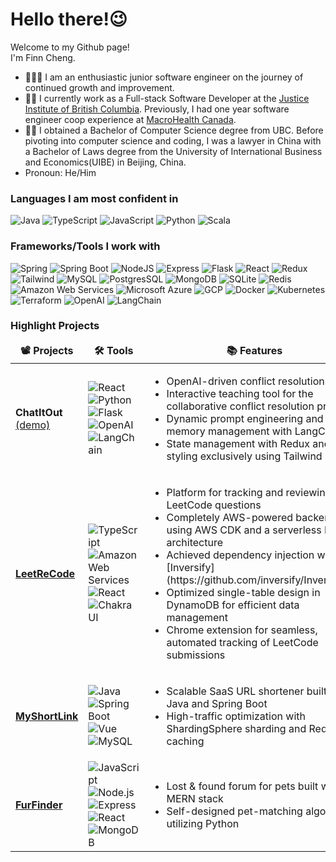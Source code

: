 <h1>Hello there!😉</h1>

Welcome to my Github page! </br> I'm Finn Cheng.

- 🧑🏻‍💻 I am an enthusiastic junior software engineer on the journey of continued growth and improvement.
- :man_technologist: I currently work as a Full-stack Software Developer at the [Justice Institute of British Columbia](https://www.jibc.ca/). Previously, I had one year software engineer coop experience at [MacroHealth Canada](https://macrohealth.com/).
- 👨‍🎓 I obtained a Bachelor of Computer Science degree from UBC. Before pivoting into computer science and coding, I was a lawyer in China with a Bachelor of Laws degree from the University of International Business and Economics(UIBE) in Beijing, China.
- Pronoun: He/Him

<h3>Languages I am most confident in</h3>
<p>
  <img alt="Java" src="https://img.shields.io/badge/Java-ED8B00?style=for-the-badge&logo=java&logoColor=white" />
  <img alt="TypeScript" src="https://img.shields.io/badge/TypeScript-3178C6?style=for-the-badge&logo=typescript&logoColor=black" />
  <img alt="JavaScript" src="https://img.shields.io/badge/JavaScript-F7DF1E?style=for-the-badge&logo=javascript&logoColor=black" />
  <img alt="Python" src="https://img.shields.io/badge/Python-3776AB?style=for-the-badge&logo=python&logoColor=white" /> 
  <img alt="Scala" src="https://img.shields.io/badge/Scala-DC322F?style=for-the-badge&logo=scala&logoColor=white" /> 
</p>


<h3>Frameworks/Tools I work with</h3>
<p>
  <!-- Backend Frameworks -->
  <img alt="Spring" src="https://img.shields.io/badge/Spring-6DB33F?style=for-the-badge&logo=spring&logoColor=white" />
  <img alt="Spring Boot" src="https://img.shields.io/badge/Spring%20Boot-6DB33F?style=for-the-badge&logo=springboot&logoColor=white" />
  <img alt="NodeJS" src="https://img.shields.io/badge/Node.js-43853D?style=for-the-badge&logo=node.js&logoColor=white" />
  <img alt="Express" src="https://img.shields.io/badge/Express.js-404D59?style=for-the-badge" />
  <img alt="Flask" src="https://img.shields.io/badge/Flask-000000?style=for-the-badge&logo=flask&logoColor=white" />

  <!-- Frontend Frameworks and Libraries -->
  <img alt="React" src="https://img.shields.io/badge/React-61DAFB?style=for-the-badge&logo=react&logoColor=black" />
  <img alt="Redux" src="https://img.shields.io/badge/Redux-764ABC?style=for-the-badge&logo=redux&logoColor=white" />
  <img alt="Tailwind" src="https://img.shields.io/badge/Tailwind_CSS-38B2AC?style=for-the-badge&logo=tailwind-css&logoColor=white" />

  <!-- Databases -->
  <img alt="MySQL" src="https://img.shields.io/badge/MySQL-00000F?style=for-the-badge&logo=mysql&logoColor=white" />
  <img alt="PostgresSQL" src="https://img.shields.io/badge/PostgreSQL-316192?style=for-the-badge&logo=postgresql&logoColor=white" />
  <img alt="MongoDB" src="https://img.shields.io/badge/MongoDB-4EA94B?style=for-the-badge&logo=mongodb&logoColor=white" /> 
  <img alt="SQLite" src="https://img.shields.io/badge/SQLite-07405E?style=for-the-badge&logo=sqlite&logoColor=white" />
  <img alt="Redis" src="https://img.shields.io/badge/Redis-DC382D?style=for-the-badge&logo=redis&logoColor=white" />

  <!-- Cloud and DevOps -->
  <img alt="Amazon Web Services" src="https://img.shields.io/badge/AWS-232F3E?style=for-the-badge&logo=amazonwebservices&logoColor=white" />
  <img alt="Microsoft Azure" src="https://img.shields.io/badge/Azure-0078D4?style=for-the-badge&logo=microsoftazure&logoColor=white" />
  <img alt="GCP" src="https://img.shields.io/badge/Google%20Cloud-4285F4?style=for-the-badge&logo=googlecloud&logoColor=white" />
  <img alt="Docker" src="https://img.shields.io/badge/Docker-2496ED?style=for-the-badge&logo=docker&logoColor=white" />
  <img alt="Kubernetes" src="https://img.shields.io/badge/Kubernetes-326CE5?style=for-the-badge&logo=kubernetes&logoColor=white" />
  <img alt="Terraform" src="https://img.shields.io/badge/Terraform-7B42BC?style=for-the-badge&logo=terraform&logoColor=white" />

  <!-- AI and Tools -->
  <img alt="OpenAI" src="https://img.shields.io/badge/OpenAI-412991?style=for-the-badge&logo=openai&logoColor=white" />
  <img alt="LangChain" src="https://img.shields.io/badge/LangChain-FF9900?style=for-the-badge&logo=langchain&logoColor=white" />
</p>


<h3>Highlight Projects</h3>
<table>
  <thead align="center">
    <tr>
      <td><b>📽️ Projects</b></td>
      <td><b>🛠️ Tools</b></td>
      <td><b>📚 Features</b></td>
    </tr>
  </thead>
  <tbody>
    <tr>
      <td><b>ChatItOut</b><br><a href="https://chatitout.jibc.ca/">(demo)</a></td>
      <td>
          <img alt="React" src="https://img.shields.io/badge/React-61DAFB?style=for-the-badge&logo=react&logoColor=black" />
          <img alt="Python" src="https://img.shields.io/badge/Python-3776AB?style=for-the-badge&logo=python&logoColor=white" />
          <img alt="Flask" src="https://img.shields.io/badge/Flask-000000?style=for-the-badge&logo=flask&logoColor=white" />
          <img alt="OpenAI" src="https://img.shields.io/badge/OpenAI-412991?style=for-the-badge&logo=openai&logoColor=white" />
          <img alt="LangChain" src="https://img.shields.io/badge/LangChain-FF9900?style=for-the-badge&logo=langchain&logoColor=white" />
      </td>
      <td>
        <ul>
          <li>OpenAI-driven conflict resolution coach</li>
          <li>Interactive teaching tool for the collaborative conflict resolution program</li>
          <li>Dynamic prompt engineering and robust memory management with LangChain</li>
          <li>State management with Redux and styling exclusively using Tailwind CSS</li>
        </ul>
      </td>
    </tr>
    <tr>
      <td><a href="https://github.com/ddm1293/LeetReCode"><b>LeetReCode</b></a></td>
      <td>
          <img alt="TypeScript" src="https://img.shields.io/badge/TypeScript-007ACC?style=for-the-badge&logo=typescript&logoColor=white" />
          <img alt="Amazon Web Services" src="https://img.shields.io/badge/AWS-232F3E?style=for-the-badge&logo=amazonwebservices&logoColor=white" />
          <img alt="React" src="https://img.shields.io/badge/React-61DAFB?style=for-the-badge&logo=react&logoColor=black" />
          <img alt="Chakra UI" src="https://img.shields.io/badge/Chakra_UI-319795?style=for-the-badge&logo=chakraui&logoColor=white" />
      </td>
      <td>
        <ul>
          <li>Platform for tracking and reviewing LeetCode questions</li>
          <li>Completely AWS-powered backend using AWS CDK and a serverless MVC architecture</li>
          <li>Achieved dependency injection with [Inversify](https://github.com/inversify/InversifyJS)</li>
          <li>Optimized single-table design in DynamoDB for efficient data management</li>
          <li>Chrome extension for seamless, automated tracking of LeetCode submissions</li>
        </ul>
      </td>
    </tr>
    <tr>
      <td><a href="https://github.com/ddm1293/MyShortLink"><b>MyShortLink</b></a></td>
      <td>
          <img alt="Java" src="https://img.shields.io/badge/Java-007396?style=for-the-badge&logo=java&logoColor=white" />
          <img alt="Spring Boot" src="https://img.shields.io/badge/Spring%20Boot-6DB33F?style=for-the-badge&logo=springboot&logoColor=white" />
          <img alt="Vue" src="https://img.shields.io/badge/Vue.js-35495E?style=for-the-badge&logo=vue.js&logoColor=4FC08D" />
          <img alt="MySQL" src="https://img.shields.io/badge/MySQL-00000F?style=for-the-badge&logo=mysql&logoColor=white" />
      </td>
      <td>
        <ul>
          <li>Scalable SaaS URL shortener built with Java and Spring Boot</li>
          <li>High-traffic optimization with ShardingSphere sharding and Redis caching</li>
        </ul>
      </td>
    </tr>
    <tr>
      <td><a href="https://github.com/ddm1293/FurFinder"><b>FurFinder</b></a></td>
      <td>
          <img alt="JavaScript" src="https://img.shields.io/badge/JavaScript-F7DF1E?style=for-the-badge&logo=javascript&logoColor=black" />
          <img alt="Node.js" src="https://img.shields.io/badge/Node.js-43853D?style=for-the-badge&logo=node.js&logoColor=white" />
          <img alt="Express" src="https://img.shields.io/badge/Express.js-404D59?style=for-the-badge" />
          <img alt="React" src="https://img.shields.io/badge/React-61DAFB?style=for-the-badge&logo=react&logoColor=black" />
          <img alt="MongoDB" src="https://img.shields.io/badge/MongoDB-47A248?style=for-the-badge&logo=mongodb&logoColor=white" />
      </td>
      <td>
        <ul>
          <li>Lost & found forum for pets built with the MERN stack</li>
          <li>Self-designed pet-matching algorithm utilizing Python</li>
        </ul>
      </td>
    </tr>
  </tbody>
</table>
